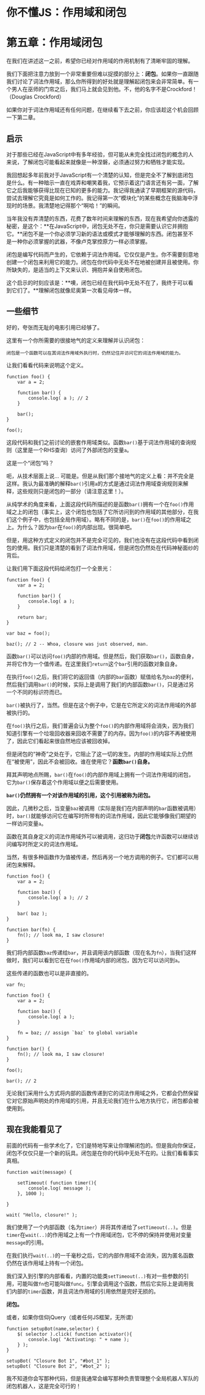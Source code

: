 # 你不懂JS：作用域和闭包

# 第五章：作用域闭包

在我们在讲述这一之前，希望你已经对作用域的作用机制有了清晰牢固的理解。

我们下面把注意力放到一个非常重要但难以捉摸的部分上：**闭包**。如果你一直跟随我们讨论了词法作用域，那么你所得到的好处就是理解起闭包来会非常简单。有一个男人在巫师的门帘之后，我们马上就会见到他。不，他的名字不是Crockford！（Douglas Crockford）

如果你对于词法作用域还有任何问题，在继续看下去之前，你应该趁这个机会回顾一下第二章。

## 启示

对于那些已经在JavaScript中有多年经验，但可能从未完全找过闭包的概念的人来说，了解闭包可能看起来就像是一种涅磐，必须通过努力和牺牲才能实现。

我回想起多年前我对于JavaScript有一个清楚的认知，但是完全不了解到底闭包是什么。有一种暗示一直在戏弄和嘲笑着我，它预示着这门语言还有另一面，了解它之后我能够获得比现在已知的更多的能力。我记得我通读了早期框架的源代码，尝试去理解它究竟是如何工作的。我记得第一次“模块化”的某些概念在我脑海中浮现时的场景。我清楚地记得那个“啊哈！”的瞬间。

当年我没有弄清楚的东西，花费了数年时间来理解的东西，现在我希望向你透露的秘密，是这个：**在JavaScript中，闭包无处不在，你只是需要认识它并拥抱它。**闭包不是一个你必须学习新的语法或模式才能够理解的东西。闭包甚至不是一种你必须掌握的武器，不像卢克掌控原力一样必须掌握。

闭包是编写代码而产生的，它依赖于词法作用域。它仅仅是产生。你不需要刻意地创建一个闭包来利用它的能力。闭包在你代码中无处不在地被创建并且被使用。你所缺失的，是适当的上下文来认识、拥抱并亲自使用闭包。

这个启示的时刻应该是：**噢，闭包已经在我代码中无处不在了，我终于可以看到它们了。**理解闭包就像尼奥第一次看见母体一样。

## 一些细节

好的，夸张而无耻的电影引用已经够了。

这里有一个你所需要的很接地气的定义来理解并认识闭包：

	闭包是一个函数可以在其词法作用域外执行时，仍然记住并访问它的词法作用域的能力。

让我们看看代码来说明这个定义。

	function foo() {
	    var a = 2;

	    function bar() {
	        console.log( a ); // 2
	    }

	    bar();
	}

	foo();

这段代码和我们之前讨论的嵌套作用域类似。函数`bar()`基于词法作用域的查询规则（这里是一个RHS查询）访问了外部闭包的变量`a`。

这是一个“闭包”吗？

呃，从技术层面上说... 可能是。但是从我们那个接地气的定义上看：并不完全是这样。我认为最准确的解释`bar()`引用`a`的方式是通过词法作用域查询规则来解释，这些规则只是闭包的一部分（请注意这里！）。

从纯学术的角度来看，上面这段代码所描述的是函数`bar()`拥有一个在`foo()`作用域之上的闭包（事实上，这个闭包也包括了它所访问到的作用域的其他部分，在我们这个例子中，也包括全局作用域）。略有不同的是，`bar()`在`foo()`的作用域之上。为什么？因为`bar`在`foo()`的内部出现。很简单吧。

但是，用这种方式定义的闭包并不是完全可见的，我们也没有在这段代码中看到闭包的使用。我们只是清楚的看到了词法作用域，但是闭包仍然处在代码神秘面纱的背后。

让我们用下面这段代码给闭包打一个全景光：

	function foo() {
	    var a = 2;

	    function bar() {
	        console.log( a );
	    }

	    return bar;
	}

	var baz = foo();

	baz(); // 2 -- Whoa, closure was just observed, man.
	
函数`bar()`可以访问`foo()`内部的作用域。但是然后，我们获取`bar()`，函数自身，并将它作为一个值传递。在这里我们`return`这个`bar`引用的函数对象自身。

在执行`foo()`之后，我们将它的返回值（内部的`bar`函数）赋值给名为`baz`的便利，然后我们调用`bar()`的时候，实际上是调用了我们的内部函数`bar()`，只是通过另一个不同的标识符而已。

`bar()`被执行了，当然。但是在这个例子中，它是在它所定义的词法作用域的外部被执行的。

在`foo()`执行之后，我们普遍会认为整个`foo()`的内部作用域将会消失，因为我们知道引擎有一个垃圾回收器来回收不需要了的内存。因为`foo()`的内容不再被使用了，因此它们看起来很自然地应该被回收掉。

但是闭包的“神奇”之处在于，它阻止了这一切的发生。内部的作用域实际上仍然在“被使用”，因此不会被回收。谁在使用它？**函数`bar()`自身。**

拜其声明地点所赐，`bar()`在`foo()`的内部作用域上拥有一个词法作用域的闭包，它为`bar()`保存着这个作用域以便之后需要使用。

**`bar()`仍然拥有一个对该作用域的引用，这个引用被称为闭包。**

因此，几微秒之后，当变量`baz`被调用（实际是我们在内部声明的`bar`函数被调用）时，`bar()`就能够访问它在编写时所带有的词法作用域，因此它能够像我们期望的一样访问变量`a`。

函数在其自身定义的词法作用域外可以被调用，这归功于**闭包**允许函数可以继续访问编写时所定义的词法作用域。

当然，有很多种函数作为值被传递，然后再另一个地方调用的例子。它们都可以用闭包来解释。

	function foo() {
	    var a = 2;

	    function baz() {
	        console.log( a ); // 2
	    }

	    bar( baz );
	}

	function bar(fn) {
	    fn(); // look ma, I saw closure!
	}
	
我们将内部函数`baz`传递给`bar`，并且调用该内部函数（现在名为`fn`），当我们这样做时，我们可以看到它在在`foo()`作用域内部的闭包，因为它可以访问到`a`。

这些传递的函数也可以是非直接的。

	var fn;

	function foo() {
	    var a = 2;

	    function baz() {
	        console.log( a );
	    }

	    fn = baz; // assign `baz` to global variable
	}

	function bar() {
	    fn(); // look ma, I saw closure!
	}

	foo();

	bar(); // 2
	
无论我们采用什么方式将内部的函数传递到它的词法作用域之外，它都会仍然保留它对它原始声明处的作用域的引用，并且无论我们在什么地方执行它，闭包都会被使用到。

## 现在我能看见了

前面的代码有一些学术化了，它们是特地写来让你理解闭包的。但是我向你保证，闭包不仅仅只是一个新的玩具。闭包是在你的代码中无处不在的。让我们看看事实真相。

	function wait(message) {

	    setTimeout( function timer(){
	        console.log( message );
	    }, 1000 );

	}

	wait( "Hello, closure!" );
	
我们使用了一个内部函数（名为`timer`）并将其传递给了`setTimeout(..)`。但是`timer`在`wait(..)`的作用域之上有一个作用域闭包，它不停的保持并使用对变量`message`的引用。

在我们执行`wait(..)`的一千毫秒之后，它的内部作用域不会消失，因为匿名函数仍然在该作用域上持有一个闭包。

我们深入到引擎的内部看看，内置的功能类`setTimeout(..)`有对一些参数的引用，可能叫做`fn`也可能叫做`func`。引擎会调用这个函数，然后它实际上是调用我们内部的`timer`函数，并且词法作用域的引用依然是完好无损的。

**闭包。**

或者，如果你信仰jQuery（或者任何JS框架，无所谓）

	function setupBot(name,selector) {
	    $( selector ).click( function activator(){
	        console.log( "Activating: " + name );
	    } );
	}

	setupBot( "Closure Bot 1", "#bot_1" );
	setupBot( "Closure Bot 2", "#bot_2" );
	
我不知道你会写那种代码，但是我通常会编写那种负责管理整个全局机器人军队的闭包机器人，这是完全可行的！

